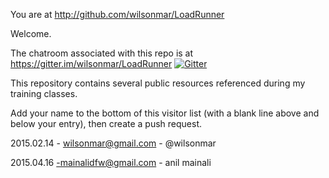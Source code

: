 You are at http://github.com/wilsonmar/LoadRunner

Welcome.

The chatroom associated with this repo is at https://gitter.im/wilsonmar/LoadRunner
[![Gitter](https://badges.gitter.im/Join%20Chat.svg)](https://gitter.im/wilsonmar/LoadRunner?utm_source=badge&utm_medium=badge&utm_campaign=pr-badge&utm_content=body_badge)

This repository contains several public resources referenced during my training classes.

Add your name to the bottom of this visitor list (with a blank line above and below your entry), 
then create a push request.

2015.02.14 - wilsonmar@gmail.com - @wilsonmar

2015.04.16 -mainalidfw@gmail.com - anil mainali
